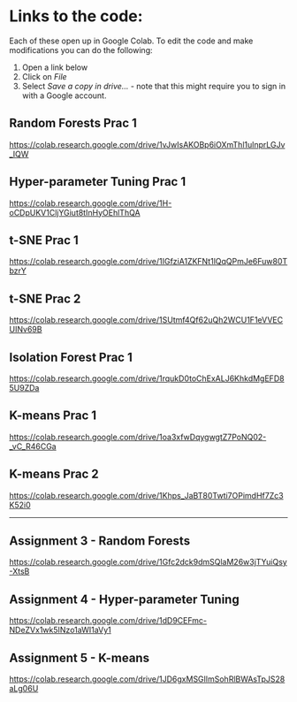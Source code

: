 # Links to the code:

Each of these open up in Google Colab. To edit the code and make modifications you can do the following: 
1. Open a link below
2. Click on *File*
3. Select *Save a copy in drive...* - note that this might require you to sign in with a Google account.

## Random Forests Prac 1
https://colab.research.google.com/drive/1vJwIsAKOBp6iOXmThl1ulnprLGJv_IQW

## Hyper-parameter Tuning Prac 1
https://colab.research.google.com/drive/1H-oCDpUKV1CljYGiut8tInHyOEhlThQA

## t-SNE Prac 1
https://colab.research.google.com/drive/1IGfziA1ZKFNt1lQqQPmJe6Fuw80TbzrY

## t-SNE Prac 2
https://colab.research.google.com/drive/1SUtmf4Qf62uQh2WCU1F1eVVECUINv69B

## Isolation Forest Prac 1
https://colab.research.google.com/drive/1rqukD0toChExALJ6KhkdMgEFD85U9ZDa

## K-means Prac 1
https://colab.research.google.com/drive/1oa3xfwDqygwgtZ7PoNQ02-_vC_R46CGa

## K-means Prac 2
https://colab.research.google.com/drive/1Khps_JaBT80Twti7OPimdHf7Zc3K52i0

<hr>

## Assignment 3 - Random Forests
https://colab.research.google.com/drive/1Gfc2dck9dmSQlaM26w3jTYuiQsy-XtsB

## Assignment 4 - Hyper-parameter Tuning
https://colab.research.google.com/drive/1dD9CEFmc-NDeZVx1wk5INzo1aWI1aVy1

## Assignment 5 - K-means
https://colab.research.google.com/drive/1JD6gxMSGIlmSohRlBWAsTpJS28aLg06U



